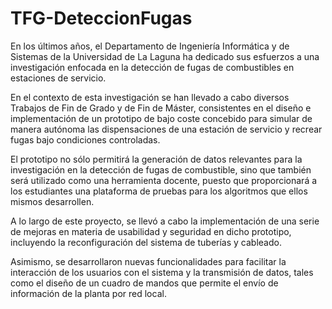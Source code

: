 # TFG-DeteccionFugas

En los últimos años, el Departamento de Ingeniería Informática y de Sistemas de la Universidad
de La Laguna ha dedicado sus esfuerzos a una investigación enfocada en la detección de fugas de
combustibles en estaciones de servicio.

En el contexto de esta investigación se han llevado a cabo diversos Trabajos de Fin de Grado
y de Fin de Máster, consistentes en el diseño e implementación de un prototipo de bajo coste concebido
para simular de manera autónoma las dispensaciones de una estación de servicio y recrear
fugas bajo condiciones controladas.

El prototipo no sólo permitirá la generación de datos relevantes para la investigación en la
detección de fugas de combustible, sino que también será utilizado como una herramienta docente,
puesto que proporcionará a los estudiantes una plataforma de pruebas para los algoritmos que ellos
mismos desarrollen.

A lo largo de este proyecto, se llevó a cabo la implementación de una serie de mejoras en materia
de usabilidad y seguridad en dicho prototipo, incluyendo la reconfiguración del sistema de
tuberías y cableado.

Asimismo, se desarrollaron nuevas funcionalidades para facilitar la interacción de los usuarios
con el sistema y la transmisión de datos, tales como el diseño de un cuadro de mandos que permite
el envío de información de la planta por red local.
